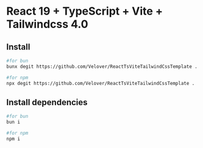 # React 19 + TypeScript + Vite + Tailwindcss 4.0

## Install

```bash
#for bun
bunx degit https://github.com/Velover/ReactTsViteTailwindCssTemplate .

#for npm
npx degit https://github.com/Velover/ReactTsViteTailwindCssTemplate .
```

## Install dependencies

```bash
#for bun
bun i

#for npm
npm i
```
